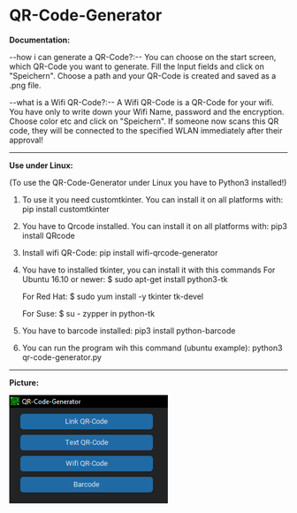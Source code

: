 # QR-Code-Generator

 **Documentation:**

 --how i can generate a QR-Code?:--
 You can choose on the start screen, which QR-Code you want to generate. Fill the Input fields and click on "Speichern". Choose a path and your QR-Code is created and saved as a .png file.

 --what is a Wifi QR-Code?:--
 A Wifi QR-Code is a QR-Code for your wifi. You have only to write down your Wifi Name, password and the encryption. Choose color etc and click on "Speichern". If someone now scans this QR code, they will be connected to the specified WLAN immediately after their approval!

 ---------------------------------------------------------------------

**Use under Linux:**

(To use the QR-Code-Generator under Linux you have to Python3 installed!)

1. To use it you need customtkinter. You can install it on all platforms with:
pip install customtkinter
2. You have to Qrcode installed. You can install it on all platforms with:
pip3 install QRcode
3. Install wifi QR-Code:
pip install wifi-qrcode-generator
4. You have to installed tkinter, you can install it with this commands
    For Ubuntu 16.10 or newer: $ sudo apt-get install python3-tk
    
    For Red Hat: $ sudo yum install -y tkinter tk-devel

    For Suse: $ su - zypper in python-tk

5. You have to barcode installed:
pip3 install python-barcode 
6. You can run the program wih this command (ubuntu example):
python3 qr-code-generator.py

----------------------------------------------------------------------

**Picture:**

![1](https://raw.githubusercontent.com/zlElo/QR-Code-Generator/main/QR-Code-Generator/Fotos/2.png)

